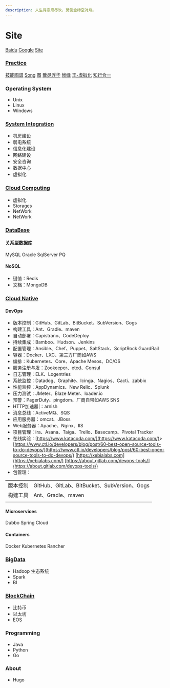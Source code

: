 ```yaml
---
description: 人生得意须尽欢，莫使金樽空对月。
---
```


# Site

[Baidu](http://www.baidu.com) [Google](http://www.google.com) [Site](https://github.com/aftree/Site)

### [Practice](http://www.cnblogs.com/aftree/)

[技能图谱](https://github.com/TeamStuQ/skill-map) [Song](https://jimmysong.io) [图](https://www.processon.com) [散尽浮华](https://www.cnblogs.com/kevingrace/) [惨绿](https://www.cnblogs.com/clsn/) [王-虚拟化](http://blog.51cto.com/wangchunhai) [知行合一](https://blog.csdn.net/liumiaocn)

### Operating System

* Unix
* Linux
* Windows

### [System Integration](https://si.lijun.in)

* 机房建设
* 弱电系统
* 信息化建设
* 网络建设
* 安全咨询
* 数据中心
* 虚拟化

### [Cloud Computing](https://cloud.lijun.in)

* 虚拟化
* Storages
* NetWork
* NetWork

### [DataBase](https://db.lijun.in)

#### 关系型数据库

MySQL Oracle SqlServer PQ

#### NoSQL

* 键值：Redis
* 文档：MongoDB

### [Cloud Native](https://cncf.lijun.in)

#### DevOps

* 版本控制：GitHub、GitLab、BitBucket、SubVersion、Gogs
* 构建工具：Ant、Gradle、maven
* 自动部署：Capistrano、CodeDeploy
* 持续集成：Bamboo、Hudson、Jenkins
* 配置管理：Ansible、Chef、Puppet、SaltStack、ScriptRock GuardRail
* 容器：Docker、LXC、第三方厂商如AWS
* 编排：Kubernetes、Core、Apache Mesos、DC/OS
* 服务注册与发：Zookeeper、etcd、Consul
* 日志管理：ELK、Logentries
* 系统监控：Datadog、Graphite、Icinga、Nagios、Cacti、zabbix
* 性能监控：AppDynamics、New Relic、Splunk
* 压力测试：JMeter、Blaze Meter、loader.io
* 预警：PagerDuty、pingdom、厂商自带如AWS SNS
* HTTP加速器\|：arnish
* 消息总线：ActiveMQ、SQS
* 应用服务器：omcat、JBoss
* Web服务器：Apache、Nginx、IIS
* 项目管理：ira、Asana、Taiga、Trello、Basecamp、Pivotal Tracker
* 在线实验：[https://www.katacoda.com/](https://www.katacoda.com/)&gt; [https://www.ctl.io/developers/blog/post/60-best-open-source-tools-to-do-devops/](https://www.ctl.io/developers/blog/post/60-best-open-source-tools-to-do-devops/) [https://xebialabs.com](https://xebialabs.com/) [https://about.gitlab.com/devops-tools/](https://about.gitlab.com/devops-tools/)
* 包管理：

|  |  |
| :--- | :--- |
| 版本控制 | GitHub、GitLab、BitBucket、SubVersion、Gogs |
| 构建工具 | Ant、Gradle、maven |
|  |  |

#### Microservices

Dubbo Spring Cloud

#### Containers

Docker Kubernetes Rancher

### [BigData](http://localhost:1313/%E5%A4%A7%E6%95%B0%E6%8D%AE/)

* Hadoop 生态系统
* Spark
* BI

### [BlockChain](https://bc.lijun.in)

* 比特币
* 以太坊
* EOS

### Programming

* Java
* Python
* Go

### About

* Hugo

